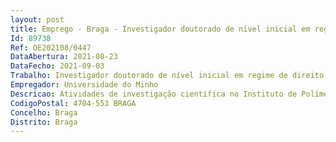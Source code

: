 ```yaml
--- 
layout: post
title: Emprego - Braga - Investigador doutorado de nível inicial em regime de direito privado
Id: 89738
Ref: OE202108/0447
DataAbertura: 2021-08-23
DataFecho: 2021-09-03
Trabalho: Investigador doutorado de nível inicial em regime de direito privado
Empregador: Universidade do Minho
Descricao: Atividades de investigação científica no Instituto de Polímeros e Compósitos da Escola de Engenharia, na área científica de Engenharia dos Materiais
CodigoPostal: 4704-553 BRAGA
Concelho: Braga
Distrito: Braga
--- 
```

